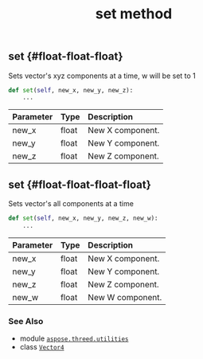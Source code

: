 ﻿---
title: set method
second_title: Aspose.3D for Python via .NET API References
description: 
type: docs
weight: 30
url: /python-net/aspose.threed.utilities/vector4/set/
is_root: false
---

## set {#float-float-float}

Sets vector's xyz components at a time, w will be set to 1



```python
def set(self, new_x, new_y, new_z):
    ...
```


| Parameter | Type | Description |
| :- | :- | :- |
| new_x | float | New X component. |
| new_y | float | New Y component. |
| new_z | float | New Z component. |


## set {#float-float-float-float}

Sets vector's all components at a time



```python
def set(self, new_x, new_y, new_z, new_w):
    ...
```


| Parameter | Type | Description |
| :- | :- | :- |
| new_x | float | New X component. |
| new_y | float | New Y component. |
| new_z | float | New Z component. |
| new_w | float | New W component. |



### See Also
* module [`aspose.threed.utilities`](../../)
* class [`Vector4`](/3d/python-net/aspose.threed.utilities/vector4)
